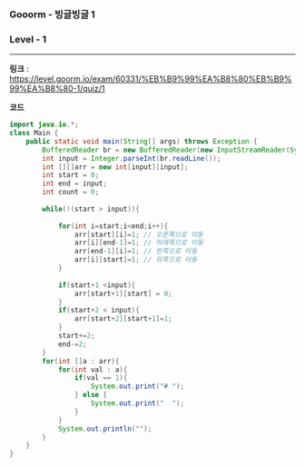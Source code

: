 ### Gooorm - 빙글빙글 1

### Level - 1

---

**링크** : https://level.goorm.io/exam/60331/%EB%B9%99%EA%B8%80%EB%B9%99%EA%B8%80-1/quiz/1

**코드**

```java
import java.io.*;
class Main {
	public static void main(String[] args) throws Exception {
		BufferedReader br = new BufferedReader(new InputStreamReader(System.in));
		int input = Integer.parseInt(br.readLine());
		int [][]arr = new int[input][input];
		int start = 0;
		int end = input;
		int count = 0;
		
		while(!(start > input)){
			
			for(int i=start;i<end;i++){
				arr[start][i]=1; // 오른쪽으로 이동
				arr[i][end-1]=1; // 아래쪽으로 이동
				arr[end-1][i]=1; // 왼쪽으로 이동
				arr[i][start]=1; // 위쪽으로 이동 
			}
			
			if(start+1 <input){
				arr[start+1][start] = 0;
			}
			if(start+2 < input){
				arr[start+2][start+1]=1;
			}
			start+=2;
			end-=2;
		}
		for(int []a : arr){
			for(int val : a){
				if(val == 1){
					System.out.print("# ");
				} else {
					System.out.print("  ");
				}
			}
			System.out.println("");
		}
	}
}
```

